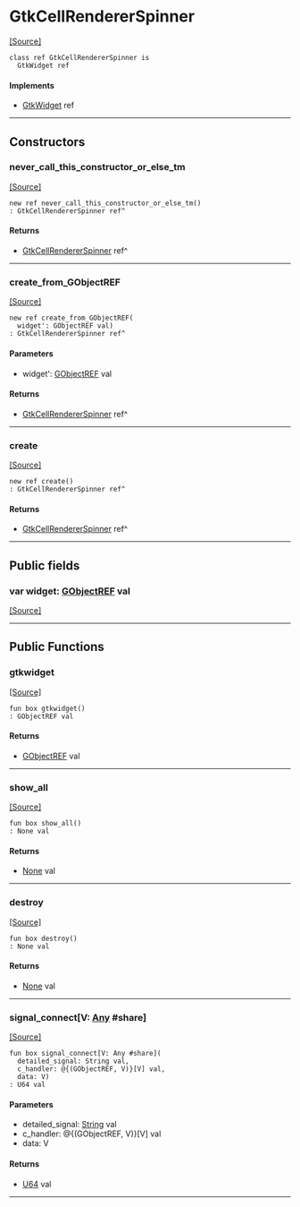 # GtkCellRendererSpinner
<span class="source-link">[[Source]](src/gtk3/GtkCellRendererSpinner.md#L6)</span>
```pony
class ref GtkCellRendererSpinner is
  GtkWidget ref
```

#### Implements

* [GtkWidget](gtk3-GtkWidget.md) ref

---

## Constructors

### never_call_this_constructor_or_else_tm
<span class="source-link">[[Source]](src/gtk3/GtkCellRendererSpinner.md#L10)</span>


```pony
new ref never_call_this_constructor_or_else_tm()
: GtkCellRendererSpinner ref^
```

#### Returns

* [GtkCellRendererSpinner](gtk3-GtkCellRendererSpinner.md) ref^

---

### create_from_GObjectREF
<span class="source-link">[[Source]](src/gtk3/GtkCellRendererSpinner.md#L13)</span>


```pony
new ref create_from_GObjectREF(
  widget': GObjectREF val)
: GtkCellRendererSpinner ref^
```
#### Parameters

*   widget': [GObjectREF](gtk3-..-gobject-GObjectREF.md) val

#### Returns

* [GtkCellRendererSpinner](gtk3-GtkCellRendererSpinner.md) ref^

---

### create
<span class="source-link">[[Source]](src/gtk3/GtkCellRendererSpinner.md#L17)</span>


```pony
new ref create()
: GtkCellRendererSpinner ref^
```

#### Returns

* [GtkCellRendererSpinner](gtk3-GtkCellRendererSpinner.md) ref^

---

## Public fields

### var widget: [GObjectREF](gtk3-..-gobject-GObjectREF.md) val
<span class="source-link">[[Source]](src/gtk3/GtkCellRendererSpinner.md#L7)</span>



---

## Public Functions

### gtkwidget
<span class="source-link">[[Source]](src/gtk3/GtkCellRendererSpinner.md#L9)</span>


```pony
fun box gtkwidget()
: GObjectREF val
```

#### Returns

* [GObjectREF](gtk3-..-gobject-GObjectREF.md) val

---

### show_all
<span class="source-link">[[Source]](src/gtk3/GtkWidget.md#L4)</span>


```pony
fun box show_all()
: None val
```

#### Returns

* [None](builtin-None.md) val

---

### destroy
<span class="source-link">[[Source]](src/gtk3/GtkWidget.md#L10)</span>


```pony
fun box destroy()
: None val
```

#### Returns

* [None](builtin-None.md) val

---

### signal_connect\[V: [Any](builtin-Any.md) #share\]
<span class="source-link">[[Source]](src/gtk3/GtkWidget.md#L13)</span>


```pony
fun box signal_connect[V: Any #share](
  detailed_signal: String val,
  c_handler: @{(GObjectREF, V)}[V] val,
  data: V)
: U64 val
```
#### Parameters

*   detailed_signal: [String](builtin-String.md) val
*   c_handler: @{(GObjectREF, V)}[V] val
*   data: V

#### Returns

* [U64](builtin-U64.md) val

---

